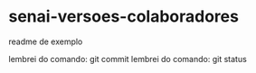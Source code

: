 # senai-versoes-colaboradores

readme de exemplo

lembrei do comando: git commit
lembrei do comando: git status

